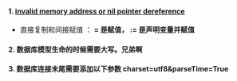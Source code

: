 ####  1. [ invalid memory address or nil pointer dereference](https://www.xiaorongmao.com/blog/83)
-  直接复制和间接赋值 ： **= 是赋值， := 是声明变量并赋值**

#### 2. 数据库模型生命的时候需要大写。兄弟啊

#### 3. 数据库连接末尾需要添加以下参数   charset=utf8&parseTime=True

